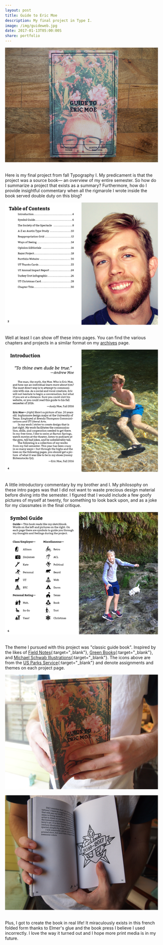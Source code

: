 ```yaml
---
layout: post
title: Guide to Eric Moe
description: My final project in Type I.
image: /img/guideweb.jpg
date: 2017-01-13T05:00:00S
share: portfolio
---
```


<img class="col three" src="/img/guide1.JPG">
<div class="col three caption">
&nbsp;
</div>

Here is my final project from fall Typography I. My predicament is that the project was a source book— an overview of my entire semester. So how do I summarize a project that exists as a summary? Furthermore, how do I provide insightful commentary when all the rigmarole I wrote inside the book served double duty on this blog?

<img class="col three" src="/img/guidesp.png">
<div class="col three caption">
&nbsp;
</div>

Well at least I can show off these intro pages. You can find the various chapters and projects in a similar format on my [archives](/archive/) page.

<img class="col three" src="/img/guidesp2.png">
<div class="col three caption">
&nbsp;
</div>

A little introductory commentary by my brother and I. My philosophy on these intro pages was that I did not want to waste precious design material before diving into the semester. I figured that I would include a few goofy pictures of myself at twenty, for something to look back upon, and as a joke for my classmates in the final critique.

<img class="col three" src="/img/guidesp3.png">
<div class="col three caption">
&nbsp;
</div>

The theme I pursued with this project was "classic guide book". Inspired by the likes of [Field Notes](https://fieldnotesbrand.com/products/drive){:target="_blank"}, [Green Books](http://99percentinvisible.org/episode/the-green-book/){:target="_blank"}, and [Michael Schwab Illustrations](http://www.michaelschwab.com/posters.html){:target="_blank"}. The icons above are from the [US Parks Service](https://thenounproject.com/edward/collection/national-park-service/){:target="_blank"} and denote assignments and themes on each project page.

<img class="col three" src="/img/guide3.JPG">
<div class="col three caption">
&nbsp;
</div>

<img class="col three" src="/img/guide4.JPG">
<div class="col three caption">
&nbsp;
</div>

Plus, I got to create the book in real life! It miraculously exists in this french folded form  thanks to Elmer's glue and the book press I believe I used incorrectly. I love the way it turned out and I hope more print media is in my future.
